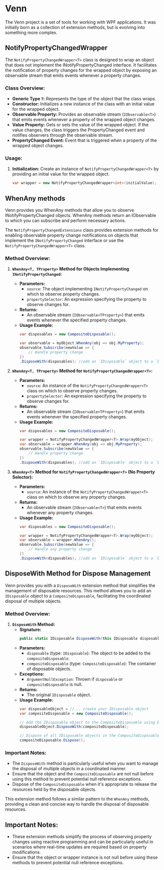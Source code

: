 # Venn

The Venn project is a set of tools for working with WPF applications. It was initially born as a collection of extension methods, but is evolving into something more complex.

## NotifyPropertyChangedWrapper
The `NotifyPropertyChangedWrapper<T>` class is designed to wrap an object that does not implement the INotifyPropertyChanged interface. It facilitates the notification of property changes for the wrapped object by exposing an observable stream that emits events whenever a property changes.

### Class Overview:
- **Generic Type `T`:** Represents the type of the object that the class wraps.
- **Constructor:** Initializes a new instance of the class with an initial value for the wrapped object.
- **Observable Property:** Provides an observable stream (`IObservable<T>`) that emits events whenever a property of the wrapped object changes.
- **Value Property:** Gets or sets the value of the wrapped object. If the value changes, the class triggers the PropertyChanged event and notifies observers through the observable stream.
- **PropertyChanged Event:** Event that is triggered when a property of the wrapped object changes.

### Usage:
1. **Initialization:** Create an instance of `NotifyPropertyChangedWrapper<T>` by providing an initial value for the wrapped object.
   ```csharp
   var wrapper = new NotifyPropertyChangedWrapper<int>(initialValue);

## WhenAny methods
Venn provides you WhenAny methods that allow you to observe INotifyPropertyChanged objects. WhenAny methods return an IObservable to which you can subscribe and perform necessary actions.

The `NotifyPropertyChangedExtensions` class provides extension methods for enabling observable property change notifications on objects that implement the `INotifyPropertyChanged` interface or use the `NotifyPropertyChangedWrapper<T>` class.

### Method Overview:

1. **`WhenAny<T, TProperty>` Method for Objects Implementing `INotifyPropertyChanged`:**
   - **Parameters:**
     - `source`: The object implementing `INotifyPropertyChanged` on which to observe property changes.
     - `propertySelector`: An expression specifying the property to observe changes for.
   - **Returns:**
     - An observable stream (`IObservable<TProperty>`) that emits events whenever the specified property changes.
   - **Usage Example:**
     ```csharp
     var disposables = new CompositeDisposable();
     
     var observable = myObject.WhenAny(obj => obj.MyProperty);
     observable.Subscribe(newValue => {
         // Handle property change
     })
     .DisposeWith(disposables); //add an `IDisposable` object to a `CompositeDisposable`
     ```

2. **`WhenAny<T, TProperty>` Method for `NotifyPropertyChangedWrapper<T>`:**
   - **Parameters:**
     - `source`: An instance of the `NotifyPropertyChangedWrapper<T>` class on which to observe property changes.
     - `propertySelector`: An expression specifying the property to observe changes for.
   - **Returns:**
     - An observable stream (`IObservable<TProperty>`) that emits events whenever the specified property changes.
   - **Usage Example:**
     ```csharp
     var disposables = new CompositeDisposable();
     
     var wrapper = NotifyPropertyChangedWrapper<T>.Wrap(myObject);
     var observable = wrapper.WhenAny(obj => obj.MyProperty);
     observable.Subscribe(newValue => {
         // Handle property change
     })
     .DisposeWith(disposables); //add an `IDisposable` object to a `CompositeDisposable`
     ```

3. **`WhenAny<T>` Method for `NotifyPropertyChangedWrapper<T>` (No Property Selector):**
   - **Parameters:**
     - `source`: An instance of the `NotifyPropertyChangedWrapper<T>` class on which to observe any property changes.
   - **Returns:**
     - An observable stream (`IObservable<T>`) that emits events whenever any property changes.
   - **Usage Example:**
     ```csharp
     var disposables = new CompositeDisposable();

     var wrapper = NotifyPropertyChangedWrapper<T>.Wrap(myObject);
     var observable = wrapper.WhenAny();
     observable.Subscribe(newValue => {
         // Handle any property change
     })
     .DisposeWith(disposables); //add an `IDisposable` object to a `CompositeDisposable`
     ```
## DisposeWith Method for Dispose Management

Venn provides you with a `DisposeWith` extension method that simplifies the management of disposable resources. This method allows you to add an `IDisposable` object to a `CompositeDisposable`, facilitating the coordinated disposal of multiple objects.

### Method Overview:

1. **`DisposeWith` Method:**
   - **Signature:**
     ```csharp
     public static IDisposable DisposeWith(this IDisposable disposable, CompositeDisposable compositeDisposable)
     ```
   - **Parameters:**
     - `disposable` (type: `IDisposable`): The object to be added to the `compositeDisposable`.
     - `compositeDisposable` (type: `CompositeDisposable`): The container of disposable objects.
   - **Exceptions:**
     - `ArgumentNullException`: Thrown if `disposable` or `compositeDisposable` is null.
   - **Returns:**
     - The original `IDisposable` object.
   - **Usage Example:**
     ```csharp
     var disposableObject = //... create your IDisposable object
     var compositeDisposable = new CompositeDisposable();

     // Add the IDisposable object to the CompositeDisposable using DisposeWith
     disposableObject.DisposeWith(compositeDisposable);

     // Dispose of all IDisposable objects in the CompositeDisposable when needed
     compositeDisposable.Dispose();
     ```

### Important Notes:
- The `DisposeWith` method is particularly useful when you want to manage the disposal of multiple objects in a coordinated manner.
- Ensure that the object and the `CompositeDisposable` are not null before using this method to prevent potential null reference exceptions.
- Dispose of the `CompositeDisposable` when it's appropriate to release the resources held by the disposable objects.

This extension method follows a similar pattern to the `WhenAny` methods, providing a clean and concise way to handle the disposal of disposable resources.


## Important Notes:
- These extension methods simplify the process of observing property changes using reactive programming and can be particularly useful in scenarios where real-time updates are required based on property modifications.
- Ensure that the object or wrapper instance is not null before using these methods to prevent potential null reference exceptions.

